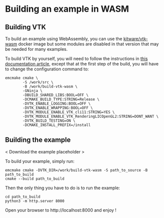 # Building an example in WASM

## Building VTK

To build an example using WebAssembly, you can use the [kitware/vtk-wasm](https://hub.docker.com/r/kitware/vtk-wasm/tags)
docker image but some modules are disabled in that version that may be needed
for many examples.

To build VTK by yourself, you will need to follow the instructions in
[this documentation article](https://docs.vtk.org/en/latest/advanced/build_wasm_emscripten.html),
except that at the first step of the build, you will have to
change the configuration command to:

```
emcmake cmake \
        -S /work/src \
        -B /work/build-vtk-wasm \
        -GNinja \
        -DBUILD_SHARED_LIBS:BOOL=OFF \
        -DCMAKE_BUILD_TYPE:STRING=Release \
        -DVTK_ENABLE_LOGGING:BOOL=OFF \
        -DVTK_ENABLE_WRAPPING:BOOL=OFF \
        -DVTK_MODULE_ENABLE_VTK_cli11:STRING=YES \
        -DVTK_MODULE_ENABLE_VTK_RenderingLICOpenGL2:STRING=DONT_WANT \
        -DVTK_BUILD_TESTING=ON \
        -DCMAKE_INSTALL_PREFIX=/install
```

## Building the example

< Download the example placeholder >

To build your example, simply run:
```
emcmake cmake -DVTK_DIR=/work/build-vtk-wasm -S path_to_source -B path_to_build
cmake --build path_to_build
```

Then the only thing you have to do is to run the example:
```
cd path_to_build
python3 -m http.server 8000
```

Open your browser to http://localhost:8000 and enjoy !
